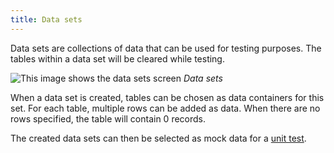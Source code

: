 ```yaml
---
title: Data sets
---
```


Data sets are collections of data that can be used for testing purposes. The tables within a data set will be cleared while testing.

![This image shows the data sets screen](assets/sf/data_sets_overview.png "Data sets")
*Data sets*

When a data set is created, tables can be chosen as data containers for this set. For each table, multiple rows can be added as data. When there are no rows specified, the table will contain 0 records.

The created data sets can then be selected as mock data for a [unit test](unit_test).
